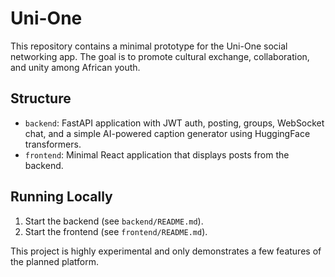 # Uni-One

This repository contains a minimal prototype for the Uni-One social networking
app. The goal is to promote cultural exchange, collaboration, and unity among
African youth.

## Structure

- `backend`: FastAPI application with JWT auth, posting, groups, WebSocket chat,
  and a simple AI-powered caption generator using HuggingFace transformers.
- `frontend`: Minimal React application that displays posts from the backend.

## Running Locally

1. Start the backend (see `backend/README.md`).
2. Start the frontend (see `frontend/README.md`).

This project is highly experimental and only demonstrates a few features of the
planned platform.
